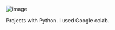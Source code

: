 ![image](https://github.com/tayfundaldik/PythonProjs/assets/79011413/11221fdc-a7fc-49d7-9b52-4e045e268053)

Projects with Python. 
I used Google colab.
